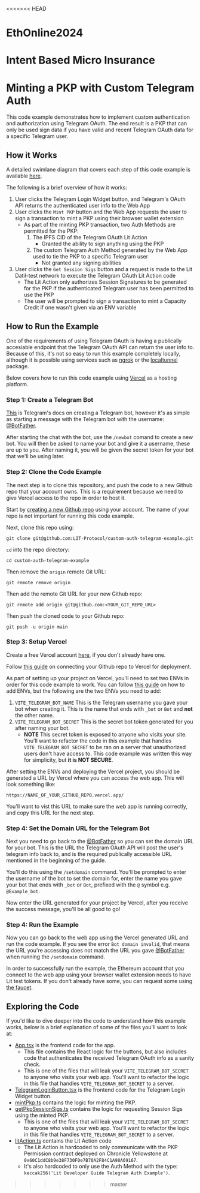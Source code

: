 <<<<<<< HEAD
# EthOnline2024
Intent Based Micro Insurance
=======
# Minting a PKP with Custom Telegram Auth

This code example demonstrates how to implement custom authentication and authorization using Telegram OAuth. The end result is a PKP that can only be used sign data if you have valid and recent Telegram OAuth data for a specific Telegram user.

## How it Works

A detailed swimlane diagram that covers each step of this code example is available [here](https://swimlanes.io/u/_VrSOW0Vx).

The following is a brief overview of how it works:

1. User clicks the Telegram Login Widget button, and Telegram's OAuth API returns the authenticated user info to the Web App
2. User clicks the `Mint PKP` button and the Web App requests the user to sign a transaction to mint a PKP using their browser wallet extension
   - As part of the minting PKP transaction, two Auth Methods are permitted for the PKP:
     1. The IPFS CID of the Telegram OAuth Lit Action
        - Granted the ability to sign anything using the PKP
     2. The custom Telegram Auth Method generated by the Web App used to tie the PKP to a specific Telegram user
        - Not granted any signing abilities
3. User clicks the `Get Session Sigs` button and a request is made to the Lit Datil-test network to execute the Telegram OAuth Lit Action code
   - The Lit Action only authorizes Session Signatures to be generated for the PKP if the authenticated Telegram user has been permitted to use the PKP
   - The user will be prompted to sign a transaction to mint a Capacity Credit if one wasn't given via an ENV variable

## How to Run the Example

One of the requirements of using Telegram OAuth is having a publically accesiable endpoint that the Telegram OAuth API can return the user info to. Because of this, it's not so easy to run this example completely locally, although it is possible using services such as [ngrok](https://ngrok.com/) or the [localtunnel](https://www.npmjs.com/package/localtunnel) package.

Below covers how to run this code example using [Vercel](https://vercel.com) as a hosting platform.

### Step 1: Create a Telegram Bot

[This](https://core.telegram.org/bots/tutorial) is Telegram's docs on creating a Telegram bot, however it's as simple as starting a message with the Telegram bot with the username: [@BotFather](https://t.me/botfather).

After starting the chat with the bot, use the `/newbot` comand to create a new bot. You will then be asked to name your bot and give it a username, these are up to you. After naming it, you will be given the secret token for your bot that we'll be using later.

### Step 2: Clone the Code Example

The next step is to clone this repository, and push the code to a new Github repo that your account owns. This is a requirement because we need to give Vercel access to the repo in order to host it.

Start by [creating a new Github repo](https://docs.github.com/en/repositories/creating-and-managing-repositories/creating-a-new-repository) using your account. The name of your repo is not important for running this code example.

Next, clone this repo using:

```
git clone git@github.com:LIT-Protocol/custom-auth-telegram-example.git
```

`cd` into the repo directory:

```
cd custom-auth-telegram-example
```

Then remove the `origin` remote Git URL:

```
git remote remove origin
```

Then add the remote Git URL for your new Github repo:

```
git remote add origin git@github.com:<YOUR_GIT_REPO_URL>
```

Then push the cloned code to your Github repo:

```
git push -u origin main
```

### Step 3: Setup Vercel

Create a free Vercel account [here](https://vercel.com/signup), if you don't already have one.

Follow [this guide](https://vercel.com/docs/deployments/git#deploying-a-git-repository) on connecting your Github repo to Vercel for deployment.

As part of setting up your project on Vercel, you'll need to set two ENVs in order for this code example to work. You can follow [this guide](https://vercel.com/docs/projects/environment-variables) on how to add ENVs, but the following are the two ENVs you need to add:

1. `VITE_TELEGRAM_BOT_NAME` This is the Telegram username you gave your bot when creating it. This is the name that ends with `_bot` or `Bot` and **not** the other name.
2. `VITE_TELEGRAM_BOT_SECRET` This is the secret bot token generated for you after naming your bot.
   - **NOTE** This secret token is exposed to anyone who visits your site. You'll want to refactor the code in this example that handles `VITE_TELEGRAM_BOT_SECRET` to be ran on a server that unauthorized users don't have access to. This code example was written this way for simplicity, but **it is NOT SECURE**.

After setting the ENVs and deploying the Vercel project, you should be generated a URL by Vercel where you can access the web app. This will look something like:

```
https://NAME_OF_YOUR_GITHUB_REPO.vercel.app/
```

You'll want to vist this URL to make sure the web app is running correctly, and copy this URL for the next step.

### Step 4: Set the Domain URL for the Telegram Bot

Next you need to go back to the [@BotFather](https://t.me/botfather) so you can set the domain URL for your bot. This is the URL the Telegram OAuth API will post the user's telegram info back to, and is the required publically accessible URL mentioned in the beginning of the guide.

You'll do this using the `/setdomain` command. You'll be prompted to enter the username of the bot to set the domain for, enter the name you gave your bot that ends with `_bot` or `Bot`, prefixed with the `@` symbol e.g. `@Example_bot`.

Now enter the URL generated for your project by Vercel, after you receive the success message, you'll be all good to go!

### Step 4: Run the Example

Now you can go back to the web app using the Vercel generated URL and run the code example. If you see the error `Bot domain invalid`, that means the URL you're accessing does not match the URL you gave [@BotFather](https://t.me/botfather) when running the `/setdomain` command.

In order to successfully run the example, the Ethereum account that you connect to the web app using your browser wallet extension needs to have Lit test tokens. If you don't already have some, you can request some using [the faucet](https://chronicle-yellowstone-faucet.getlit.dev/).

## Exploring the Code

If you'd like to dive deeper into the code to understand how this example works, below is a brief explanation of some of the files you'll want to look at:

- [App.tsx](./src/App.tsx) is the frontend code for the app.
  - This file contains the React logic for the buttons, but also includes code that authenticates the received Telegram OAuth info as a sanity check.
  - This is one of the files that will leak your `VITE_TELEGRAM_BOT_SECRET` to anyone who visits your web app. You'll want to refactor the logic in this file that handles `VITE_TELEGRAM_BOT_SECRET` to a server.
- [TelegramLoginButton.tsx](./src/TelegramLoginButton.tsx) is the frontend code for the Telegram Login Widget button.
- [mintPkp.ts](./src/mintPkp.ts) contains the logic for minting the PKP.
- [getPkpSessionSigs.ts](./src/getPkpSessionSigs.ts) contains the logic for requesting Session Sigs using the minted PKP.
  - This is one of the files that will leak your `VITE_TELEGRAM_BOT_SECRET` to anyone who visits your web app. You'll want to refactor the logic in this file that handles `VITE_TELEGRAM_BOT_SECRET` to a server.
- [litAction.ts](./src/litAction.js) contains the Lit Action code
  - The Lit Action is hardcoded to only communicate with the PKP Permission contract deployed on Chronicle Yellowstone at `0x60C1ddC8b9e38F730F0e7B70A2F84C1A98A69167`.
  - It's also hardcoded to only use the Auth Method with the type: `keccak256('Lit Developer Guide Telegram Auth Example')`.
>>>>>>> master
